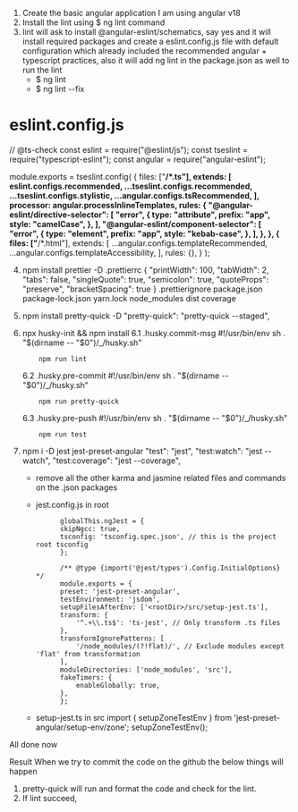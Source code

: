 1. Create the basic angular application I am using angular v18
2. Install the lint using $ ng lint command
3. lint will ask to install @angular-eslint/schematics, say yes and it will install required packages and create a eslint.config.js file with default configuration which already included the recommended angular + typescript practices, also it will add ng lint in the package.json as well to run the lint
   - $ ng lint
   - $ ng lint --fix

# eslint.config.js

// @ts-check
const eslint = require("@eslint/js");
const tseslint = require("typescript-eslint");
const angular = require("angular-eslint");

module.exports = tseslint.config(
{
files: ["**/*.ts"],
extends: [
eslint.configs.recommended,
...tseslint.configs.recommended,
...tseslint.configs.stylistic,
...angular.configs.tsRecommended,
],
processor: angular.processInlineTemplates,
rules: {
"@angular-eslint/directive-selector": [
"error",
{
type: "attribute",
prefix: "app",
style: "camelCase",
},
],
"@angular-eslint/component-selector": [
"error",
{
type: "element",
prefix: "app",
style: "kebab-case",
},
],
},
},
{
files: ["**/*.html"],
extends: [
...angular.configs.templateRecommended,
...angular.configs.templateAccessibility,
],
rules: {},
}
);

4.  npm install prettier -D
    .prettierrc {
    "printWidth": 100,
    "tabWidth": 2,
    "tabs": false,
    "singleQuote": true,
    "semicolon": true,
    "quoteProps": "preserve",
    "bracketSpacing": true
    }
    .prettierignore
    package.json
    package-lock.json
    yarn.lock
    node_modules
    dist
    coverage

5.  npm install pretty-quick -D
    "pretty-quick": "pretty-quick --staged",

6.  npx husky-init && npm install
    6.1 .husky.commit-msg
    #!/usr/bin/env sh
    . "$(dirname -- "$0")/\_/husky.sh"

            npm run lint

    6.2 .husky.pre-commit
    #!/usr/bin/env sh
    . "$(dirname -- "$0")/\_/husky.sh"

            npm run pretty-quick

    6.3 .husky.pre-push
    #!/usr/bin/env sh
    . "$(dirname -- "$0")/\_/husky.sh"

            npm run test

7.  npm i -D jest jest-preset-angular
    "test": "jest",
    "test:watch": "jest --watch",
    "test:coverage": "jest --coverage",

    - remove all the other karma and jasmine related files and commands on the .json packages

    - jest.config.js in root

                globalThis.ngJest = {
                skipNgcc: true,
                tsconfig: 'tsconfig.spec.json', // this is the project root tsconfig
                };

                /** @type {import('@jest/types').Config.InitialOptions} */
                module.exports = {
                preset: 'jest-preset-angular',
                testEnvironment: 'jsdom',
                setupFilesAfterEnv: ['<rootDir>/src/setup-jest.ts'],
                transform: {
                    '^.+\\.ts$': 'ts-jest', // Only transform .ts files
                },
                transformIgnorePatterns: [
                    '/node_modules/(?!flat)/', // Exclude modules except 'flat' from transformation
                ],
                moduleDirectories: ['node_modules', 'src'],
                fakeTimers: {
                    enableGlobally: true,
                },
                };

    - setup-jest.ts in src
      import { setupZoneTestEnv } from 'jest-preset-angular/setup-env/zone';
      setupZoneTestEnv();

All done now

Result When we try to commit the code on the github the below things will happen

1. pretty-quick will run and format the code and check for the lint.
2. If lint succeed,

